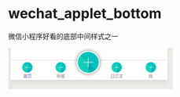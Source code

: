 # wechat_applet_bottom
微信小程序好看的底部中间样式之一

![底部](https://github.com/gitqin8170/wechat_applet_bottom2/blob/master/images/1.png)
